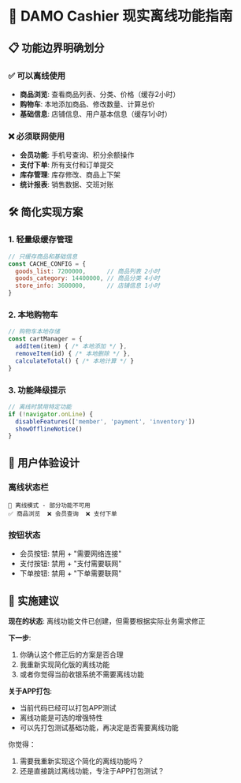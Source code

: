 # 🎯 DAMO Cashier 现实离线功能指南

## 📋 功能边界明确划分

### ✅ 可以离线使用
- **商品浏览**: 查看商品列表、分类、价格（缓存2小时）
- **购物车**: 本地添加商品、修改数量、计算总价
- **基础信息**: 店铺信息、用户基本信息（缓存1小时）

### ❌ 必须联网使用  
- **会员功能**: 手机号查询、积分余额操作
- **支付下单**: 所有支付和订单提交
- **库存管理**: 库存修改、商品上下架
- **统计报表**: 销售数据、交班对账

## 🛠️ 简化实现方案

### 1. 轻量级缓存管理
```javascript
// 只缓存商品和基础信息
const CACHE_CONFIG = {
  goods_list: 7200000,      // 商品列表 2小时
  goods_category: 14400000, // 商品分类 4小时
  store_info: 3600000,      // 店铺信息 1小时
}
```

### 2. 本地购物车
```javascript
// 购物车本地存储
const cartManager = {
  addItem(item) { /* 本地添加 */ },
  removeItem(id) { /* 本地删除 */ },
  calculateTotal() { /* 本地计算 */ }
}
```

### 3. 功能降级提示
```javascript
// 离线时禁用特定功能
if (!navigator.onLine) {
  disableFeatures(['member', 'payment', 'inventory'])
  showOfflineNotice()
}
```

## 📱 用户体验设计

### 离线状态栏
```
📡 离线模式 - 部分功能不可用
✅ 商品浏览  ❌ 会员查询  ❌ 支付下单
```

### 按钮状态
- 会员按钮: 禁用 + "需要网络连接"
- 支付按钮: 禁用 + "支付需要联网"
- 下单按钮: 禁用 + "下单需要联网"

## 🚀 实施建议

**现在的状态**: 离线功能文件已创建，但需要根据实际业务需求修正

**下一步**:
1. 你确认这个修正后的方案是否合理
2. 我重新实现简化版的离线功能
3. 或者你觉得当前收银系统不需要离线功能

**关于APP打包**: 
- 当前代码已经可以打包APP测试
- 离线功能是可选的增强特性
- 可以先打包测试基础功能，再决定是否需要离线功能

你觉得：
1. 需要我重新实现这个简化的离线功能吗？
2. 还是直接跳过离线功能，专注于APP打包测试？